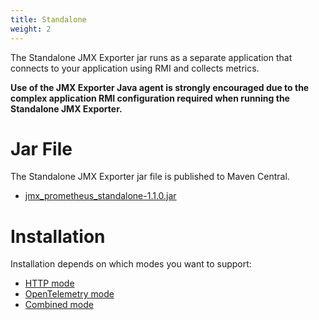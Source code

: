 ```yaml
---
title: Standalone
weight: 2
---
```


The Standalone JMX Exporter jar runs as a separate application that connects to your application using RMI and collects metrics.

**Use of the JMX Exporter Java agent is strongly encouraged due to the complex application RMI configuration required when running the Standalone JMX Exporter.**

# Jar File

The Standalone JMX Exporter jar file is published to Maven Central.

- [jmx_prometheus_standalone-1.1.0.jar](https://repo1.maven.org/maven2/io/prometheus/jmx/jmx_prometheus_standalone/1.1.0/jmx_prometheus_standalone-1.1.0.jar)

# Installation

Installation depends on which modes you want to support:

- [HTTP mode](/java-agent/http-mode/)
- [OpenTelemetry mode](/java-agent/opentelemetry-mode/)
- [Combined mode](/java-agent/combined-mode/)